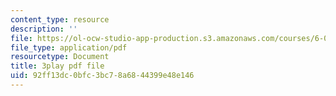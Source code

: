 ```yaml
---
content_type: resource
description: ''
file: https://ol-ocw-studio-app-production.s3.amazonaws.com/courses/6-041-probabilistic-systems-analysis-and-applied-probability-fall-2010/92ff13dc0bfc3bc78a6844399e48e146_TluTv5V0RmE.pdf
file_type: application/pdf
resourcetype: Document
title: 3play pdf file
uid: 92ff13dc-0bfc-3bc7-8a68-44399e48e146
---
```

